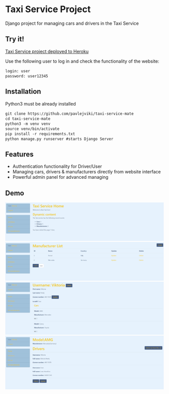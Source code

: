 # Taxi Service Project

Django project for managing cars and drivers in the Taxi Service

## Try it!

[Taxi Service project deployed to Heroku](https://taxi-service-ma.herokuapp.com/)

Use the following user to log in and check the functionality of the website: 

```shell
login: user
password: user12345
```

## Installation 

Python3 must be already installed

```shell
git clone https://github.com/pavlejviki/taxi-service-mate
cd taxi-service-mate
python3 -m venv venv
source venv/bin/activate
pip install -r requirements.txt
python manage.py runserver #starts Django Server
```

## Features

* Authentication functionality for Driver/User
* Managing cars, drivers & manufacturers directly from website interface
* Powerful admin panel for advanced managing

## Demo

![Website Interface](homepage.png)
![Website Interface](manufacturer_list.png)
![Website Interface](driver_detail.png)
![Website Interface](car_detail.png)

